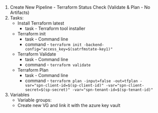 1. Create New Pipeline - Terraform Status Check (Validate & Plan - No Artifacts)
2. Tasks:
	- Install Terraform latest
		- task - Terraform tool installer
	- Terraform init
		- task - Command line
		- command - `terraform init -backend-config="access_key=$(satrfmstate-key1)"`
	- Terraform Validate
		- task - Command line
		- command - `terraform validate`
	- Terraform Plan
		- task - Command line
		- command - `terraform plan -input=false -out=tfplan -var="spn-client-id=$(sp-client-id)" -var="spn-client-secret=$(sp-secret)" -var="spn-tenant-id=$(sp-tenant-id)"`
3. Variables
	- Variable groups:
	- Create new VG and link it with the azure key vault